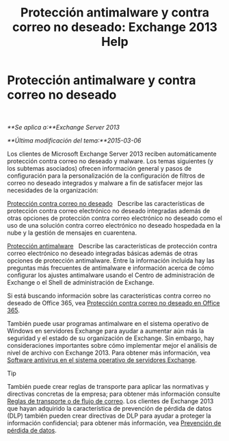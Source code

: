 ﻿---
title: 'Protección antimalware y contra correo no deseado: Exchange 2013 Help'
TOCTitle: Protección antimalware y contra correo no deseado
ms:assetid: 07d0f42d-2adc-48bf-b07f-189a560d365b
ms:mtpsurl: https://technet.microsoft.com/es-es/library/JJ150481(v=EXCHG.150)
ms:contentKeyID: 48267774
ms.date: 04/23/2018
mtps_version: v=EXCHG.150
ms.translationtype: HT
---

# Protección antimalware y contra correo no deseado

 

_**Se aplica a:**Exchange Server 2013_

_**Última modificación del tema:**2015-03-06_

Los clientes de Microsoft Exchange Server 2013 reciben automáticamente protección contra correo no deseado y malware. Los temas siguientes (y los subtemas asociados) ofrecen información general y pasos de configuración para la personalización de la configuración de filtros de correo no deseado integrados y malware a fin de satisfacer mejor las necesidades de la organización:

[Protección contra correo no deseado](anti-spam-protection-exchange-2013-help.md)   Describe las características de protección contra correo electrónico no deseado integradas además de otras opciones de protección contra correo electrónico no deseado como el uso de una solución contra correo electrónico no deseado hospedada en la nube y la gestión de mensajes en cuarentena.

[Protección antimalware](anti-malware-protection-exchange-2013-help.md)   Describe las características de protección contra correo electrónico no deseado integradas básicas además de otras opciones de protección antimalware. Entre la información incluida hay las preguntas más frecuentes de antimalware e información acerca de cómo configurar los ajustes antimalware usando el Centro de administración de Exchange o el Shell de administración de Exchange.

Si está buscando información sobre las características contra correo no deseado de Office 365, vea [Protección contra correo no deseado en Office 365](https://support.office.com/en-us/article/office-365-email-anti-spam-protection-6a601501-a6a8-4559-b2e7-56b59c96a586?ui=en-us%26rs=en-us%26ad=us).

También puede usar programas antimalware en el sistema operativo de Windows en servidores Exchange para ayudar a aumentar aún más la seguridad y el estado de su organización de Exchange. Sin embargo, hay consideraciones importantes sobre cómo implementar mejor el análisis de nivel de archivo con Exchange 2013. Para obtener más información, vea [Software antivirus en el sistema operativo de servidores Exchange](anti-virus-software-in-the-operating-system-on-exchange-servers-exchange-2013-help.md).


> [!TIP]
> También puede crear reglas de transporte para aplicar las normativas y directivas concretas de la empresa; para obtener más información consulte <A href="mail-flow-rules-transport-rules-in-exchange-2013-exchange-2013-help.md">Reglas de transporte o de flujo de correo</A>. Los clientes de Exchange&nbsp;2013 que hayan adquirido la característica de prevención de pérdida de datos (DLP) también pueden crear directivas de DLP para ayudar a proteger la información confidencial; para obtener más información, vea <A href="technical-overview-of-dlp-data-loss-prevention-in-exchange.md">Prevención de pérdida de datos</A>.


